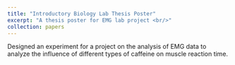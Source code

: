 ```yaml
---
title: "Introductory Biology Lab Thesis Poster"
excerpt: "A thesis poster for EMG lab project <br/>"
collection: papers
---
```


Designed an experiment for a project on the analysis of EMG data to analyze the influence of different types of caffeine on muscle reaction time.